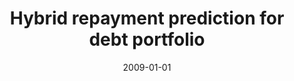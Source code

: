 ---
# Documentation: https://wowchemy.com/docs/managing-content/

title: Hybrid repayment prediction for debt portfolio
subtitle: ''
summary: ''
authors:
- kajdanowicz
- kazienko
tags: []
categories: []
date: '2009-01-01'
lastmod: 2022-10-07T05:14:33Z
featured: false
draft: false

# Featured image
# To use, add an image named `featured.jpg/png` to your page's folder.
# Focal points: Smart, Center, TopLeft, Top, TopRight, Left, Right, BottomLeft, Bottom, BottomRight.
image:
  caption: ''
  focal_point: ''
  preview_only: false

# Projects (optional).
#   Associate this post with one or more of your projects.
#   Simply enter your project's folder or file name without extension.
#   E.g. `projects = ["internal-project"]` references `content/project/deep-learning/index.md`.
#   Otherwise, set `projects = []`.
projects: []
publishDate: '2022-10-07T05:14:32.578798Z'
publication_types:
- '2'
abstract: ''
publication: '*Lecture Notes in Computer Science. Lecture Notes in Artificial Intelligence*'
doi: 10.1007/978-3-642-01665-3_26
---